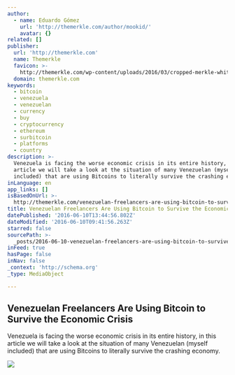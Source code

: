 ```yaml
---
author:
  - name: Eduardo Gómez
    url: 'http://themerkle.com/author/mookid/'
    avatar: {}
related: []
publisher:
  url: 'http://themerkle.com'
  name: Themerkle
  favicon: >-
    http://themerkle.com/wp-content/uploads/2016/03/cropped-merkle-white-1-192x192.png
  domain: themerkle.com
keywords:
  - bitcoin
  - venezuela
  - venezuelan
  - currency
  - buy
  - cryptocurrency
  - ethereum
  - surbitcoin
  - platforms
  - country
description: >-
  Venezuela is facing the worse economic crisis in its entire history, in this
  article we will take a look at the situation of many Venezuelan (myself
  included) that are using Bitcoins to literally survive the crashing economy.
inLanguage: en
app_links: []
isBasedOnUrl: >-
  http://themerkle.com/venezuelan-freelancers-are-using-bitcoin-to-survive-the-economic-crisis/
title: Venezuelan Freelancers Are Using Bitcoin to Survive the Economic Crisis
datePublished: '2016-06-10T13:44:56.802Z'
dateModified: '2016-06-10T09:41:56.263Z'
starred: false
sourcePath: >-
  _posts/2016-06-10-venezuelan-freelancers-are-using-bitcoin-to-survive-the-econ.md
inFeed: true
hasPage: false
inNav: false
_context: 'http://schema.org'
_type: MediaObject

---
```

<article style=""><h1>Venezuelan Freelancers Are Using Bitcoin to Survive the Economic Crisis</h1><p>Venezuela is facing the worse economic crisis in its entire history, in this article we will take a look at the situation of many Venezuelan (myself included) that are using Bitcoins to literally survive the crashing economy.</p><img src="http://themerkle.com/wp-content/uploads/2016/06/venezuela-flag.jpg" /></article>